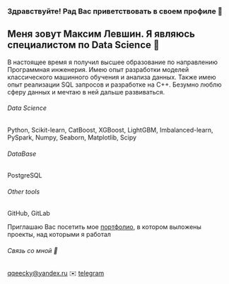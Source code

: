 ### Здравствуйте! Рад Вас приветствовать в своем профиле 👋

## Меня зовут Максим Левшин. Я являюсь специалистом по Data Science 🙋

В настоящее время я получил высшее образование по направлению Программная инженерия. Имею опыт разработки моделей классического машинного обучения и анализа данных. Также имею опыт реализации SQL запросов и разработке на C++. Безумно люблю сферу данных и мечтаю в ней дальше развиваться.

###### Data Science
Python, Scikit-learn, CatBoost, XGBoost, LightGBM, Imbalanced-learn, PySpark, Numpy, Seaborn, Matplotlib, Scipy

###### DataBase
PostgreSQL

###### Other tools
GitHub, GitLab

Приглашаю Вас посетить мое [портфолио](https://github.com/Qeecky/Portfolio), в котором выложены проекты, над которыми я работал 

###### Связь со мной 📧
qqeecky@yandex.ru ✉️
[telegram](https://t.me/qeecky)


<!--
**Qeecky/Qeecky** is a ✨ _special_ ✨ repository because its `README.md` (this file) appears on your GitHub profile.

Here are some ideas to get you started:

- 🔭 I’m currently working on ...
- 🌱 I’m currently learning ...
- 👯 I’m looking to collaborate on ...
- 🤔 I’m looking for help with ...
- 💬 Ask me about ...
- 📫 How to reach me: ...
- 😄 Pronouns: ...
- ⚡ Fun fact: ...
-->
